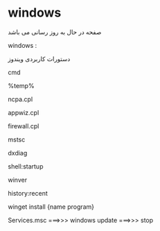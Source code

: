 # windows

صفحه در حال به روز رسانی می باشد

windows :


دستورات کاربردی ویندوز

cmd

%temp%

ncpa.cpl

appwiz.cpl

firewall.cpl

mstsc

dxdiag

shell:startup

winver

history:recent

winget install {name program}

 Services.msc  ===>>> windows update ===>>> stop
